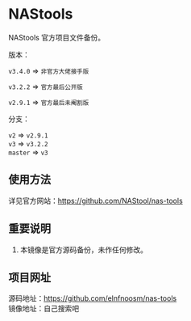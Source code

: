 # NAStools 

NAStools 官方项目文件备份。

版本：

`v3.4.0` => `非官方大佬接手版` 

`v3.2.2` => `官方最后公开版`  

`v2.9.1` => `官方最后未阉割版`  

分支：

`v2` => `v2.9.1`  
`v3` => `v3.2.2`  
`master` => `v3`  

## 使用方法

详见官方网站：<https://github.com/NAStool/nas-tools>

## 重要说明

  1. 本镜像是官方源码备份，未作任何修改。  

## 项目网址

源码地址：<https://github.com/elnfnoosm/nas-tools>  
镜像地址：自己搜索吧
